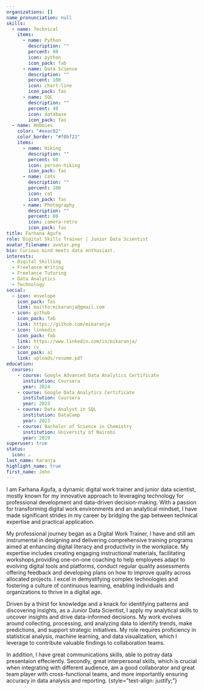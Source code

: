 ```yaml
---
organizations: []
name_pronunciation: null
skills:
  - name: Technical
    items:
      - name: Python
        description: ""
        percent: 80
        icon: python
        icon_pack: fab
      - name: Data Science
        description: ""
        percent: 100
        icon: chart-line
        icon_pack: fas
      - name: SQL
        description: ""
        percent: 40
        icon: database
        icon_pack: fas
  - name: Hobbies
    color: "#eeac02"
    color_border: "#f0bf23"
    items:
      - name: Hiking
        description: ""
        percent: 60
        icon: person-hiking
        icon_pack: fas
      - name: Cats
        description: ""
        percent: 100
        icon: cat
        icon_pack: fas
      - name: Photography
        description: ""
        percent: 80
        icon: camera-retro
        icon_pack: fas
title: Farhana Agufa
role: Digital Skills Trainer | Junior Data Scientist
avatar_filename: avatar.png
bio: Curious mind meets data enthusiast.
interests:
  - Digital Skilling
  - Freelance Writing
  - Freelance Tutoring
  - Data Analytics
  - Technology
social:
  - icon: envelope
    icon_pack: fas
    link: mailto:mikaranja@gmail.com
  - icon: github
    icon_pack: fab
    link: https://github.com/mikaranja
  - icon: linkedin
    icon_pack: fab
    link: https://www.linkedin.com/in/mikaranja/
  - icon: cv
    icon_pack: ai
    link: uploads/resume.pdf
education:
  courses:
    - course: Google Advanced Data Analytics Certificate
      institution: Coursera
      year: 2024
    - course: Google Data Analytics Certificate
      institution: Coursera
      year: 2023
    - course: Data Analyst in SQL
      institution: DataCamp
      year: 2023
    - course: Bachelor of Science in Chemistry
      institution: University of Nairobi
      year: 2019
superuser: true
status:
  icon: ☕️
last_name: Karanja
highlight_name: true
first_name: John
---
```


I am Farhana Agufa, a dynamic digital work trainer and junior data scientist, mostly known for my innovative approach to leveraging technology for professional development and data-driven decision-making. With a passion for transforming digital work environments and an analytical mindset, I have made significant strides in my career by bridging the gap between technical expertise and practical application.


My professional journey began as a Digital Work Trainer, I have and still am instrumental in designing and delivering comprehensive training programs aimed at enhancing digital literacy and productivity in the workplace. My expertise includes creating engaging instructional materials, facilitating workshops,providing one-on-one coaching to help employees adapt to evolving digital tools and platforms, conduct regular quality assessments offering feedback and developing plans on how to improve quality across allocated projects. I excel in demystifying complex technologies and fostering a culture of continuous learning, enabling individuals and organizations to thrive in a digital age.

Driven by a thirst for knowledge and a knack for identifying patterns and discovering insights, as a Junior Data Scientist, I apply my analytical skills to uncover insights and drive data-informed decisions. My work evolves around collecting, processing, and analyzing data to identify trends, make predictions, and support strategic initiatives. My role requires proficiency in statistical analysis, machine learning, and data visualization, which I leverage to contribute valuable findings to collaboration teams. 

In addition, I have great communications skills, able to potray data presentaion effeciently. Secondly, great interpersonal skills, which is crucial when integrating with different audience, am a good collaborator and great team player with cross-functional teams, and more importantly ensuring accuracy in data analysis and reporting.
{style="text-align: justify;"}
